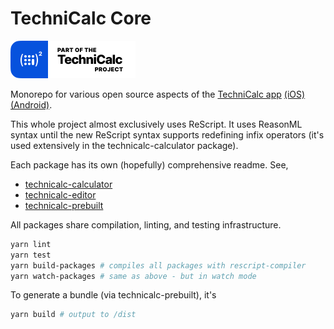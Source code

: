 # TechniCalc Core

<a href="https://jacobdoescode.com/technicalc"><img alt="Part of the TechniCalc Project" src="https://github.com/jacobp100/technicalc-core/blob/master/banner.png" width="200" height="60"></a>

Monorepo for various open source aspects of the [TechniCalc app](https://jacobdoescode.com/technicalc) [(iOS)](https://apps.apple.com/gb/app/technicalc-calculator/id1504965415) [(Android)](https://play.google.com/store/apps/details?id=com.technicalc).

This whole project almost exclusively uses ReScript. It uses ReasonML syntax until the new ReScript syntax supports redefining infix operators (it's used extensively in the technicalc-calculator package).

Each package has its own (hopefully) comprehensive readme. See,

- [technicalc-calculator](https://github.com/jacobp100/technicalc-core/tree/master/packages/technicalc-calculator)
- [technicalc-editor](https://github.com/jacobp100/technicalc-core/tree/master/packages/technicalc-editor)
- [technicalc-prebuilt](https://github.com/jacobp100/technicalc-core/tree/master/packages/technicalc-prebuilt)

All packages share compilation, linting, and testing infrastructure.

```bash
yarn lint
yarn test
yarn build-packages # compiles all packages with rescript-compiler
yarn watch-packages # same as above - but in watch mode
```

To generate a bundle (via technicalc-prebuilt), it's

```bash
yarn build # output to /dist
```
